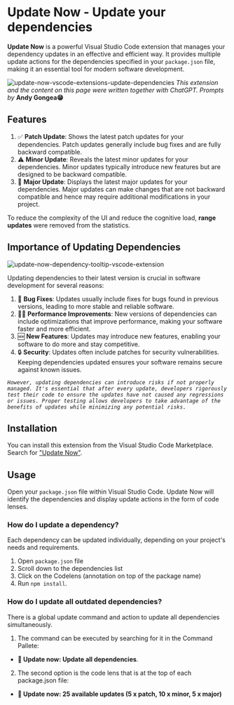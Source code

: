 # Update Now - Update your dependencies

**Update Now** is a powerful Visual Studio Code extension that manages your dependency updates in an effective and efficient way. It provides multiple update actions for the dependencies specified in your `package.json` file, making it an essential tool for modern software development.

![update-now-vscode-extensions-update-dependencies](https://github.com/andygongea/update-now/assets/818805/2bed1cfa-3748-47cb-949d-dd33941c6b64)
*This extension and the content on this page were written together with ChatGPT. Prompts by* **Andy Gongea😁**

## Features

1. ✅ **Patch Update**: Shows the latest patch updates for your dependencies. Patch updates generally include bug fixes and are fully backward compatible.
2. ⚠️ **Minor Update**: Reveals the latest minor updates for your dependencies. Minor updates typically introduce new features but are designed to be backward compatible.
3. 🛑 **Major Update**: Displays the latest major updates for your dependencies. Major updates can make changes that are not backward compatible and hence may require additional modifications in your project.

To reduce the complexity of the UI and reduce the cognitive load, **range updates** were removed from the statistics.

## Importance of Updating Dependencies
![update-now-dependency-tooltip-vscode-extension](https://github.com/andygongea/update-now/assets/818805/ad1a0090-b326-4fd9-9541-a2562635f26e)

Updating dependencies to their latest version is crucial in software development for several reasons:

1. 🐞 **Bug Fixes**: Updates usually include fixes for bugs found in previous versions, leading to more stable and reliable software.
2. 🏃‍♀️ **Performance Improvements**: New versions of dependencies can include optimizations that improve performance, making your software faster and more efficient.
3. 🆕 **New Features**: Updates may introduce new features, enabling your software to do more and stay competitive.
4. 🔒 **Security**: Updates often include patches for security vulnerabilities. Keeping dependencies updated ensures your software remains secure against known issues.


*``` However, updating dependencies can introduce risks if not properly managed. It's essential that after every update, developers rigorously test their code to ensure the updates have not caused any regressions or issues. Proper testing allows developers to take advantage of the benefits of updates while minimizing any potential risks. ```*

## Installation

You can install this extension from the Visual Studio Code Marketplace. Search for ["Update Now"](https://marketplace.visualstudio.com/search?term=update%20now&target=VSCode&category=All%20categories&sortBy=Relevance).

## Usage

Open your `package.json` file within Visual Studio Code. Update Now will identify the dependencies and display update actions in the form of code lenses.

### How do I update a dependency?

Each dependency can be updated individually, depending on your project's needs and requirements.
1. Open `package.json` file
2. Scroll down to the dependencies list
3. Click on the Codelens (annotation on top of the package name)
4. Run `npm install`.

### How do I update all outdated dependencies?

There is a global update command and action to update all dependencies simultaneously.
1. The command can be executed by searching for it in the Command Pallete:  
  - **🚀 Update now: Update all dependencies**.
2. The second option is the code lens that is at the top of each package.json file: 
  - **🚀 Update now: 25 available updates (5 x patch, 10 x minor, 5 x major)**
